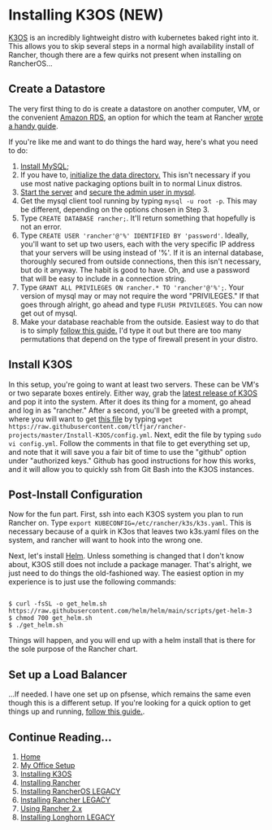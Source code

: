 # Installing K3OS (NEW)

[K3OS](https://github.com/rancher/k3os) is an incredibly lightweight distro with kubernetes baked right into it. This allows you to skip several steps in a normal high availability install of Rancher, though there are a few quirks not present when installing on RancherOS...

## Create a Datastore

The very first thing to do is create a datastore on another computer, VM, or the convenient [Amazon RDS](https://aws.amazon.com/rds/), an option for which the team at Rancher [wrote a handy guide](https://rancher.com/docs/rancher/v2.5/en/installation/resources/k8s-tutorials/infrastructure-tutorials/rds/).

If you're like me and want to do things the hard way, here's what you need to do:

1. [Install MySQL](https://dev.mysql.com/doc/mysql-installation-excerpt/5.7/en/linux-installation.html);
2. If you have to, [initialize the data directory.](https://dev.mysql.com/doc/mysql-installation-excerpt/5.7/en/data-directory-initialization.html) This isn't necessary if you use most native packaging options built in to normal Linux distros.
3. [Start the server](https://dev.mysql.com/doc/mysql-installation-excerpt/5.7/en/starting-server.html) and [secure the admin user in mysql](https://dev.mysql.com/doc/mysql-installation-excerpt/5.7/en/default-privileges.html).
4. Get the mysql client tool running by typing `mysql -u root -p`. This may be different, depending on the options chosen in Step 3.
5. Type `CREATE DATABASE rancher;`. It'll return something that hopefully is not an error.
6. Type `CREATE USER 'rancher'@'%' IDENTIFIED BY 'password'`. Ideally, you'll want to set up two users, each with the very specific IP address that your servers will be using instead of '%'. If it is an internal database, thoroughly secured from outside connections, then this isn't necessary, but do it anyway. The habit is good to have. Oh, and use a password that will be easy to include in a connection string.
7. Type `GRANT ALL PRIVILEGES ON rancher.* TO 'rancher'@'%';`. Your version of mysql may or may not require the word "PRIVILEGES." If that goes through alright, go ahead and type `FLUSH PRIVILEGES`. You can now get out of mysql.
8. Make your database reachable from the outside. Easiest way to do that is to simply [follow this guide.](https://phoenixnap.com/kb/mysql-remote-connection) I'd type it out but there are too many permutations that depend on the type of firewall present in your distro.

## Install K3OS

In this setup, you're going to want at least two servers. These can be VM's or two separate boxes entirely. Either way, grab the [latest release of K3OS](https://github.com/rancher/k3os/releases) and pop it into the system. After it does its thing for a moment, go ahead and log in as "rancher." After a second, you'll be greeted with a prompt, where you will want to get [this file](https://github.com/tlfjar/rancher-projects/blob/master/Install-K3OS/config.yml) by typing `wget https://raw.githubusercontent.com/tlfjar/rancher-projects/master/Install-K3OS/config.yml`. Next, edit the file by typing `sudo vi config.yml`. Follow the comments in that file to get everything set up, and note that it will save you a fair bit of time to use the "github" option under "authorized keys." Github has good instructions for how this works, and it will allow you to quickly ssh from Git Bash into the K3OS instances.

## Post-Install Configuration

Now for the fun part. First, ssh into each K3OS system you plan to run Rancher on. Type `export KUBECONFIG=/etc/rancher/k3s/k3s.yaml`. This is necessary because of a quirk in K3os that leaves two k3s.yaml files on the system, and rancher will want to hook into the wrong one.

Next, let's install [Helm](https://helm.sh/). Unless something is changed that I don't know about, K3OS still does not include a package manager. That's alright, we just need to do things the old-fashioned way. The easiest option in my experience is to just use the following commands:

```

$ curl -fsSL -o get_helm.sh https://raw.githubusercontent.com/helm/helm/main/scripts/get-helm-3
$ chmod 700 get_helm.sh
$ ./get_helm.sh

```

Things will happen, and you will end up with a helm install that is there for the sole purpose of the Rancher chart.

## Set up a Load Balancer

...If needed. I have one set up on pfsense, which remains the same even though this is a different setup. If you're looking for a quick option to get things up and running, [follow this guide.](https://rancher.com/docs/rancher/v2.6/en/installation/resources/k8s-tutorials/infrastructure-tutorials/nginx/).

## Continue Reading...

1. [Home](https://github.com/tlfjar/rancher-projects/blob/master/README.md)
2. [My Office Setup](https://github.com/tlfjar/rancher-projects/blob/master/office-setup/office-setup.md)
3. [Installing K3OS](https://github.com/tlfjar/rancher-projects/blob/master/Install-RancherOS/Install-RancherOS.md)
4. [Installing Rancher](https://github.com/tlfjar/rancher-projects/blob/master/Install-Rancher-Server/Install-Rancher-Server.md)
5. [Installing RancherOS LEGACY](https://github.com/tlfjar/rancher-projects/blob/master/Install-RancherOS-Legacy/Install-RancherOS.md)
6. [Installing Rancher LEGACY](https://github.com/tlfjar/rancher-projects/blob/master/Install-Rancher-Server-Legacy/Install-Rancher-Server.md)
7. [Using Rancher 2.x](https://github.com/tlfjar/rancher-projects/blob/master/Using-Rancher/Using-Rancher.md)
8. [Installing Longhorn LEGACY](https://github.com/tlfjar/rancher-projects/blob/master/Installing-Longhorn-Legacy/Installing-Longhorn.md)
